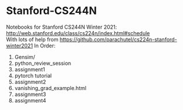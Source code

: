 # Stanford-CS244N
Notebooks for Stanford CS244N Winter 2021: http://web.stanford.edu/class/cs224n/index.html#schedule <br>
With lots of help from https://github.com/parachutel/cs224n-stanford-winter2021 
In Order:
1.  Gensim/
2.  python_review_session
3.  assignment1
4.  pytorch tutorial
5.  assignment2
6.  vanishing_grad_example.html
7.  assignment3
8.  assignment4